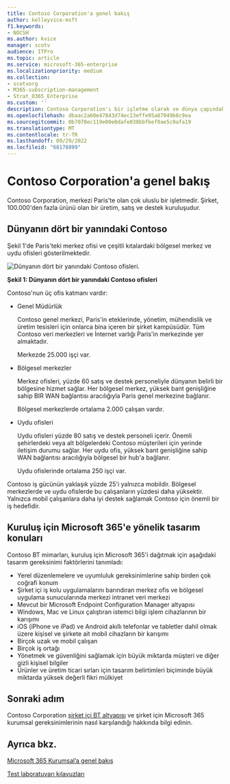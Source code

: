 ```yaml
---
title: Contoso Corporation'a genel bakış
author: kelleyvice-msft
f1.keywords:
- NOCSH
ms.author: kvice
manager: scotv
audience: ITPro
ms.topic: article
ms.service: microsoft-365-enterprise
ms.localizationpriority: medium
ms.collection:
- scotvorg
- M365-subscription-management
- Strat_O365_Enterprise
ms.custom: ''
description: Contoso Corporation'ı bir işletme olarak ve dünya çapındaki ofislerinin katmanlı yapısını anlayın.
ms.openlocfilehash: dbaac2a60e47843d74ec13effe95a87049b8c9ea
ms.sourcegitcommit: 0b7070ec119e00e0dafe030bbfbef0ae5c9afa19
ms.translationtype: MT
ms.contentlocale: tr-TR
ms.lasthandoff: 09/29/2022
ms.locfileid: "68178899"
---
```

# <a name="overview-of-contoso-corporation"></a>Contoso Corporation'a genel bakış

Contoso Corporation, merkezi Paris'te olan çok uluslu bir işletmedir. Şirket, 100.000'den fazla ürünü olan bir üretim, satış ve destek kuruluşudur.

## <a name="contoso-around-the-world"></a>Dünyanın dört bir yanındaki Contoso

Şekil 1'de Paris'teki merkez ofisi ve çeşitli kıtalardaki bölgesel merkez ve uydu ofisleri gösterilmektedir.

![Dünyanın dört bir yanındaki Contoso ofisleri.](../media/contoso-overview/contoso-overview-fig1.png)

**Şekil 1: Dünyanın dört bir yanındaki Contoso ofisleri**
 
Contoso'nun üç ofis katmanı vardır:

- Genel Müdürlük

  Contoso genel merkezi, Paris'in eteklerinde, yönetim, mühendislik ve üretim tesisleri için onlarca bina içeren bir şirket kampüsüdür. Tüm Contoso veri merkezleri ve İnternet varlığı Paris'in merkezinde yer almaktadır.

  Merkezde 25.000 işçi var.

- Bölgesel merkezler

  Merkez ofisleri, yüzde 60 satış ve destek personeliyle dünyanın belirli bir bölgesine hizmet sağlar. Her bölgesel merkez, yüksek bant genişliğine sahip BIR WAN bağlantısı aracılığıyla Paris genel merkezine bağlanır.

  Bölgesel merkezlerde ortalama 2.000 çalışan vardır.

- Uydu ofisleri

  Uydu ofisleri yüzde 80 satış ve destek personeli içerir. Önemli şehirlerdeki veya alt bölgelerdeki Contoso müşterileri için yerinde iletişim durumu sağlar. Her uydu ofis, yüksek bant genişliğine sahip WAN bağlantısı aracılığıyla bölgesel bir hub'a bağlanır.

  Uydu ofislerinde ortalama 250 işçi var.

Contoso iş gücünün yaklaşık yüzde 25'i yalnızca mobildir. Bölgesel merkezlerde ve uydu ofislerde bu çalışanların yüzdesi daha yüksektir. Yalnızca mobil çalışanlara daha iyi destek sağlamak Contoso için önemli bir iş hedefidir.

## <a name="design-considerations-for-microsoft-365-for-enterprise"></a>Kuruluş için Microsoft 365'e yönelik tasarım konuları

Contoso BT mimarları, kuruluş için Microsoft 365'i dağıtmak için aşağıdaki tasarım gereksinimi faktörlerini tanımladı:

- Yerel düzenlemelere ve uyumluluk gereksinimlerine sahip birden çok coğrafi konum
- Şirket içi iş kolu uygulamalarını barındıran merkez ofis ve bölgesel uygulama sunucularında merkezi intranet veri merkezi
- Mevcut bir Microsoft Endpoint Configuration Manager altyapısı
- Windows, Mac ve Linux çalıştıran istemci bilgi işlem cihazlarının bir karışımı
- iOS (iPhone ve iPad) ve Android akıllı telefonlar ve tabletler dahil olmak üzere kişisel ve şirkete ait mobil cihazların bir karışımı
- Birçok uzak ve mobil çalışan
- Birçok iş ortağı
- Yönetmek ve güvenliğini sağlamak için büyük miktarda müşteri ve diğer gizli kişisel bilgiler
- Ürünler ve üretim ticari sırları için tasarım belirtimleri biçiminde büyük miktarda yüksek değerli fikri mülkiyet

## <a name="next-step"></a>Sonraki adım

Contoso Corporation [şirket içi BT altyapısı](contoso-infra-needs.md) ve şirket için Microsoft 365 kurumsal gereksinimlerinin nasıl karşılandığı hakkında bilgi edinin.

## <a name="see-also"></a>Ayrıca bkz.

[Microsoft 365 Kurumsal’a genel bakış](microsoft-365-overview.md)

[Test laboratuvarı kılavuzları](m365-enterprise-test-lab-guides.md)
